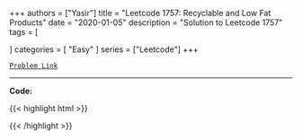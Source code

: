
+++
authors = ["Yasir"]
title = "Leetcode 1757: Recyclable and Low Fat Products"
date = "2020-01-05"
description = "Solution to Leetcode 1757"
tags = [
    
]
categories = [
    "Easy"
]
series = ["Leetcode"]
+++



[`Problem Link`](https://leetcode.com/problems/recyclable-and-low-fat-products/description/)

---

**Code:**

{{< highlight html >}}

{{< /highlight >}}

